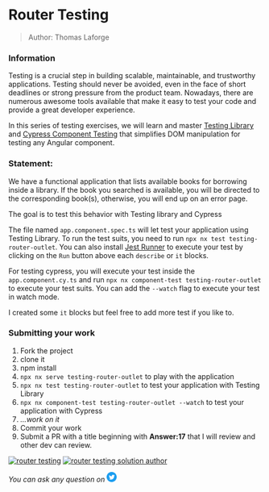 <h1>Router Testing</h1>

> Author: Thomas Laforge

### Information

Testing is a crucial step in building scalable, maintainable, and trustworthy applications.
Testing should never be avoided, even in the face of short deadlines or strong pressure from the product team.
Nowadays, there are numerous awesome tools available that make it easy to test your code and provide a great developer experience.

In this series of testing exercises, we will learn and master [Testing Library](https://testing-library.com/docs/) and [Cypress Component Testing](https://docs.cypress.io/guides/component-testing/angular/overview) that simplifies DOM manipulation for testing any Angular component.

### Statement:

We have a functional application that lists available books for borrowing inside a library. If the book you searched is available, you will be directed to the corresponding book(s), otherwise, you will end up on an error page.

The goal is to test this behavior with Testing library and Cypress

The file named `app.component.spec.ts` will let test your application using Testing Library. To run the test suits, you need to run `npx nx test testing-router-outlet`. You can also install [Jest Runner](https://marketplace.visualstudio.com/items?itemName=firsttris.vscode-jest-runner) to execute your test by clicking on the `Run` button above each `describe` or `it` blocks.

For testing cypress, you will execute your test inside the `app.component.cy.ts` and run `npx nx component-test testing-router-outlet` to execute your test suits. You can add the `--watch` flag to execute your test in watch mode.

I created some `it` blocks but feel free to add more test if you like to.

### Submitting your work

1. Fork the project
2. clone it
3. npm install
4. `npx nx serve testing-router-outlet` to play with the application
5. `npx nx test testing-router-outlet` to test your application with Testing Library
6. `npx nx component-test testing-router-outlet --watch` to test your application with Cypress
7. _...work on it_
8. Commit your work
9. Submit a PR with a title beginning with **Answer:17** that I will review and other dev can review.

<a href="https://github.com/tomalaforge/angular-challenges/pulls?q=label%3A17+label%3Aanswer"><img src="https://img.shields.io/badge/-Solutions-green" alt="router testing"/></a>
<a href='https://github.com/tomalaforge/angular-challenges/pulls?q=label%3A17+label%3A"answer+author"'><img src="https://img.shields.io/badge/-Author solution-important" alt="router testing solution author"/></a>

<!-- <a href="{Blog post url}" target="_blank" rel="noopener noreferrer"><img src="https://img.shields.io/badge/-Blog post explanation-blue" alt="router testing blog article"/></a> -->

_You can ask any question on_ <a href="https://twitter.com/laforge_toma" target="_blank" rel="noopener noreferrer"><img src="./../../logo/twitter.svg" height=20px alt="twitter"/></a>
